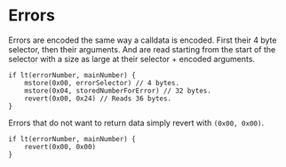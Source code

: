 # Errors

Errors are encoded the same way a calldata is encoded. First their 4 byte selector, then their arguments. And are read starting from the start of the selector with a size as large at their selector + encoded arguments.
```solidity
if lt(errorNumber, mainNumber) {
    mstore(0x00, errorSelector) // 4 bytes.
    mstore(0x04, storedNumberForError) // 32 bytes.
    revert(0x00, 0x24) // Reads 36 bytes.
}
```

Errors that do not want to return data simply revert with `(0x00, 0x00)`.
```solidity
if lt(errorNumber, mainNumber) {
    revert(0x00, 0x00)
}
```